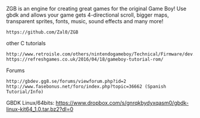 ZGB is an engine for creating great games for the original Game Boy!
Use gbdk and allows your game gets 4-directional scroll, bigger maps, transparent sprites, fonts, music, sound effects and many more!

    https://github.com/Zal0/ZGB

other C tutorials

    http://www.retroisle.com/others/nintendogameboy/Technical/Firmware/dev.php
    https://refreshgames.co.uk/2016/04/18/gameboy-tutorial-rom/

Forums

    http://gbdev.gg8.se/forums/viewforum.php?id=2
    http://www.fasebonus.net/foro/index.php?topic=36662 (Spanish Tutorial/Info)

GBDK Linux/64bits: https://www.dropbox.com/s/gnrqkbydyxqasm0/gbdk-linux-kit64_1.0.tar.bz2?dl=0


